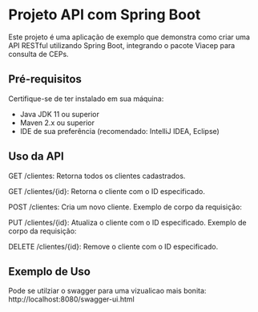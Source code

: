 # Projeto API com Spring Boot

Este projeto é uma aplicação de exemplo que demonstra como criar uma API RESTful utilizando Spring Boot, integrando o pacote Viacep para consulta de CEPs.

## Pré-requisitos

Certifique-se de ter instalado em sua máquina:

- Java JDK 11 ou superior
- Maven 2.x ou superior
- IDE de sua preferência (recomendado: IntelliJ IDEA, Eclipse)

## Uso da API

GET /clientes: Retorna todos os clientes cadastrados.

GET /clientes/{id}: Retorna o cliente com o ID especificado.

POST /clientes: Cria um novo cliente. Exemplo de corpo da requisição:

PUT /clientes/{id}: Atualiza o cliente com o ID especificado. Exemplo de corpo da requisição:

DELETE /clientes/{id}: Remove o cliente com o ID especificado.

## Exemplo de Uso

Pode se utilziar o swagger para uma vizualicao mais bonita: http://localhost:8080/swagger-ui.html
